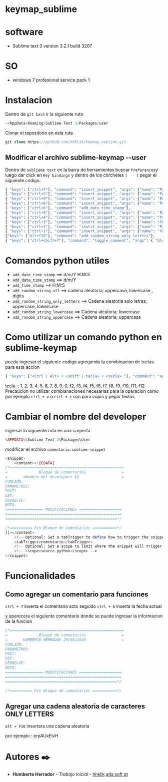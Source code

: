 # keymap_sublime


# software
- Sublime text 3 version 3.2.1 build 3207

# SO
- windows 7 profesional service pack 1

# Instalacion 

Dentro de `git bash` ir la siguiente ruta

```php
~/AppData/Roaming/Sublime Text 3/Packages/user
```
Clonar el repositorio en esta ruta

```php
git clone https://github.com/hhklik/keymap_sublime.git
```

## Modificar el archivo sublime-keymap --user

Dentro de `sublieme text` en la barra de herramientas buscar `Preferences`y luego dar click en `Key bindings` y dentro de los corchetes `[    ]` pegar el siguiente codigo.

```php
{ "keys": ["ctrl+7"], "command": "insert_snippet", "args": {"name": "Packages/User/comentario.sublime-snippet"}},
{ "keys": ["ctrl+8"], "command": "insert_snippet", "args": {"name": "Packages/User/comentarioMod.sublime-snippet"}},
{ "keys": ["ctrl+9"], "command": "insert_snippet", "args": {"name": "Packages/User/secundariasComent.sublime-snippet"}},
{ "keys": ["ctrl+0"], "command": "insert_snippet", "args": {"name": "Packages/User/ComentCodigo.sublime-snippet"}},
{ "keys": ["ctrl+6"], "command": "add_date_time_stamp"},
{ "keys": ["ctrl+5"], "command": "insert_snippet", "args": {"name": "Packages/User/fin.sublime-snippet"}},
{ "keys": ["ctrl+4"], "command": "insert_snippet", "args": {"name": "Packages/User/trans.sublime-snippet"}},
{ "keys": ["ctrl+3"], "command": "insert_snippet", "args": {"name": "Packages/User/tranlatePhp.sublime-snippet"}},
{ "keys": ["ctrl+2"], "command": "insert_snippet", "args": {"name": "Packages/User/TranslateDuplex.sublime-snippet"}},
{ "keys": ["ctrl+1"], "command": "insert_snippet", "args": {"name": "Packages/User/translatecode.sublime-snippet"}},
{"keys": ["alt+f10"], "command": "add_random_string_only_letters"},
{ "keys": ["ctrl+shift+7"], "command": "toggle_comment", "args": { "block": true } }
```

# Comandos python utiles

- `add_date_time_stamp`               ==> d/m/Y H:M:S
- `add_date_time_stamp`               ==> d/m/Y
- `add_time_stamp`                    ==> H:M:S        
- `add_random_string_all`             ==> cadena aleatoria; uppercase, lowercase , digits
- `add_random_string_only_letters`    ==> Cadena aleatoria solo letras; uppercase, lowercase
- `add_random_string_lowercase`       ==> Cadena aleatoria; lowercase
- `add_random_string_uppercase`       ==> Cadena aleatoria; uppercase

# Como utilizar un comando python en sublime-keymap

puede ingresar el siguiente codigo agregando la comibinacion de teclas para esta accion
```php
{ "keys": ["<Ctrl | Alt> + <shift | tacla> + <tecla> "], "command": "add_date_time_stamp"}
```
tecla :: 1, 2, 3, 4, 5, 6, 7, 8, 9, 0, f2, f3, f4, f5, f6, f7, f8, f9, f10, f11, f12
Precaucion no utilizar combianaciones necesarias para la operacion como por ejemplo `ctrl + v` o `ctrl + c` son para copia y pegar textos

# Cambiar el nombre del developer
ingresar la siguiente ruta en una carperta

```php
%APPDATA%\Sublime Text 3\Packages\User
```
modificar el archivo `comentario.sublime-snippet`

```php
<snippet>
	<content><![CDATA[
/*===================================================
=		       Bloque de comentarios             	=
=       <Nombre del developer> $1       			=
FUNCIÓN:
PARAMETROS:
POST:
GET:
DEVUELVE:
NOTA:
================= MODIFICACIONES ===================
====================================================
==================================================*/

/*========== Fin Bloque de comentarios ===========*/
]]></content>
	<!-- Optional: Set a tabTrigger to define how to trigger the snippet -->
	<tabTrigger>comentario</tabTrigger>
	<!-- Optional: Set a scope to limit where the snippet will trigger -->
	<!-- <scope>source.python</scope> -->
</snippet>
```

# Funcionalidades

## Como agregar un comentario para funciones

`ctrl + 7` inserta el comentario acto seguido `ctrl + 6` inserta la fecha actual

y aparecera el siguiente comentario
donde se puede ingresar la informacion de la funcion
```php
/*===================================================
=		       Bloque de comentarios             	=
=       HUMBERTO HERRADOR 29/08/2019       			=
FUNCIÓN:
PARAMETROS:
POST:
GET:
DEVUELVE:
NOTA:
================= MODIFICACIONES ===================
====================================================
==================================================*/

/*========== Fin Bloque de comentarios ===========*/
```

## Agregar una cadena aleatoria de caracteres ONLY LETTERS

`alt + F10` insertara una cadena aleatoria

por ejemplo : erpAUxElvH



# Autores ✒️

* **Humberto Herrador** - *Trabajo Inicial* - [hhklik](https://github.com/hhklik) [ada soft gt](http://adasoft.com.gt)










